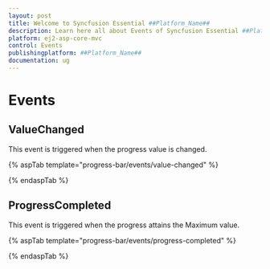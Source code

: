 ```yaml
---
layout: post
title: Welcome to Syncfusion Essential ##Platform_Name##
description: Learn here all about Events of Syncfusion Essential ##Platform_Name## widgets based on HTML5 and jQuery.
platform: ej2-asp-core-mvc
control: Events
publishingplatform: ##Platform_Name##
documentation: ug
---
```



# Events

## ValueChanged

<!-- markdownlint-disable MD033 -->

This event is triggered when the progress value is changed.

{% aspTab template="progress-bar/events/value-changed" %}

{% endaspTab %}

## ProgressCompleted

This event is triggered when the progress attains the Maximum value.

{% aspTab template="progress-bar/events/progress-completed" %}

{% endaspTab %}